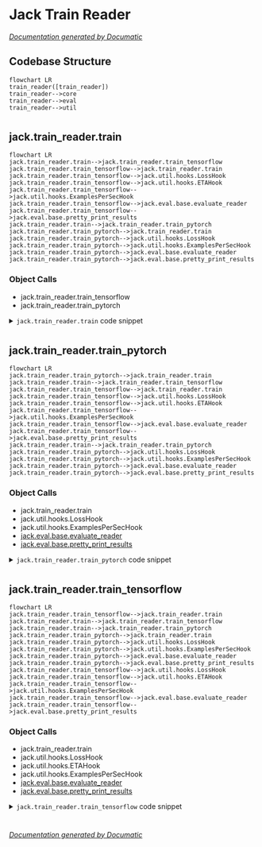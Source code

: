 # Jack Train Reader

[_Documentation generated by Documatic_](https://www.documatic.com)

<!---Documatic-section-Codebase Structure-start--->
## Codebase Structure

<!---Documatic-block-system_architecture-start--->
```mermaid
flowchart LR
train_reader([train_reader])
train_reader-->core
train_reader-->eval
train_reader-->util
```
<!---Documatic-block-system_architecture-end--->

# #
<!---Documatic-section-Codebase Structure-end--->

<!---Documatic-section-jack.train_reader.train-start--->
## jack.train_reader.train

<!---Documatic-section-train-start--->
```mermaid
flowchart LR
jack.train_reader.train-->jack.train_reader.train_tensorflow
jack.train_reader.train_tensorflow-->jack.train_reader.train
jack.train_reader.train_tensorflow-->jack.util.hooks.LossHook
jack.train_reader.train_tensorflow-->jack.util.hooks.ETAHook
jack.train_reader.train_tensorflow-->jack.util.hooks.ExamplesPerSecHook
jack.train_reader.train_tensorflow-->jack.eval.base.evaluate_reader
jack.train_reader.train_tensorflow-->jack.eval.base.pretty_print_results
jack.train_reader.train-->jack.train_reader.train_pytorch
jack.train_reader.train_pytorch-->jack.train_reader.train
jack.train_reader.train_pytorch-->jack.util.hooks.LossHook
jack.train_reader.train_pytorch-->jack.util.hooks.ExamplesPerSecHook
jack.train_reader.train_pytorch-->jack.eval.base.evaluate_reader
jack.train_reader.train_pytorch-->jack.eval.base.pretty_print_results
```

### Object Calls

* jack.train_reader.train_tensorflow
* jack.train_reader.train_pytorch

<!---Documatic-block-jack.train_reader.train-start--->
<details>
	<summary><code>jack.train_reader.train</code> code snippet</summary>

```python
def train(reader, train_data, test_data, dev_data, configuration: dict, debug=False):
    if isinstance(reader, TFReader):
        train_tensorflow(reader, train_data, test_data, dev_data, configuration, debug)
    else:
        train_pytorch(reader, train_data, test_data, dev_data, configuration, debug)
```
</details>
<!---Documatic-block-jack.train_reader.train-end--->
<!---Documatic-section-train-end--->

# #
<!---Documatic-section-jack.train_reader.train-end--->

<!---Documatic-section-jack.train_reader.train_pytorch-start--->
## jack.train_reader.train_pytorch

<!---Documatic-section-train_pytorch-start--->
```mermaid
flowchart LR
jack.train_reader.train_pytorch-->jack.train_reader.train
jack.train_reader.train-->jack.train_reader.train_tensorflow
jack.train_reader.train_tensorflow-->jack.train_reader.train
jack.train_reader.train_tensorflow-->jack.util.hooks.LossHook
jack.train_reader.train_tensorflow-->jack.util.hooks.ETAHook
jack.train_reader.train_tensorflow-->jack.util.hooks.ExamplesPerSecHook
jack.train_reader.train_tensorflow-->jack.eval.base.evaluate_reader
jack.train_reader.train_tensorflow-->jack.eval.base.pretty_print_results
jack.train_reader.train-->jack.train_reader.train_pytorch
jack.train_reader.train_pytorch-->jack.util.hooks.LossHook
jack.train_reader.train_pytorch-->jack.util.hooks.ExamplesPerSecHook
jack.train_reader.train_pytorch-->jack.eval.base.evaluate_reader
jack.train_reader.train_pytorch-->jack.eval.base.pretty_print_results
```

### Object Calls

* jack.train_reader.train
* jack.util.hooks.LossHook
* jack.util.hooks.ExamplesPerSecHook
* [jack.eval.base.evaluate_reader](6-jack_eval.md#jack.eval.base.evaluate_reader)
* [jack.eval.base.pretty_print_results](6-jack_eval.md#jack.eval.base.pretty_print_results)

<!---Documatic-block-jack.train_reader.train_pytorch-start--->
<details>
	<summary><code>jack.train_reader.train_pytorch</code> code snippet</summary>

```python
def train_pytorch(reader, train_data, test_data, dev_data, configuration: dict, debug=False):
    import torch
    seed = configuration.get('seed')
    random.seed(seed)
    torch.manual_seed(seed)
    clip_value = configuration.get('clip_value')
    batch_size = configuration.get('batch_size')
    epochs = configuration.get('epochs')
    l2 = configuration.get('l2')
    optimizer = configuration.get('optimizer')
    learning_rate = configuration.get('learning_rate')
    learning_rate_decay = configuration.get('learning_rate_decay')
    log_interval = configuration.get('log_interval')
    validation_interval = configuration.get('validation_interval')
    tensorboard_folder = configuration.get('tensorboard_folder')
    model = configuration.get('reader')
    save_dir = configuration.get('save_dir')
    write_metrics_to = configuration.get('write_metrics_to')
    reader.setup_from_data(train_data, is_training=True)
    if clip_value != 0.0:
        clip_value = (-abs(clip_value), abs(clip_value))
    name_to_optimizer = {'gd': torch.optim.SGD, 'adam': torch.optim.Adam, 'adagrad': torch.optim.Adagrad, 'adadelta': torch.optim.Adadelta}
    if optimizer not in name_to_optimizer:
        raise ValueError('Unknown optimizer: {}'.format(optimizer))
    torch_optimizer_class = name_to_optimizer[optimizer]
    params = list(reader.model_module.prediction_module.parameters())
    params.extend(reader.model_module.loss_module.parameters())
    torch_optimizer = torch_optimizer_class(params, lr=learning_rate)
    sw = None
    if tensorboard_folder is not None:
        if os.path.exists(tensorboard_folder):
            shutil.rmtree(tensorboard_folder)
        sw = tf.summary.FileWriter(tensorboard_folder)
    iter_interval = 1 if debug else log_interval
    hooks = [LossHook(reader, iter_interval, summary_writer=sw), ExamplesPerSecHook(reader, batch_size, iter_interval, sw)]
    (preferred_metric, best_metric) = readers.eval_hooks[model].preferred_metric_and_initial_score()

    def side_effect(metrics, prev_metric):
        """Returns: a state (in this case a metric) that is used as input for the next call"""
        m = metrics[preferred_metric]
        if prev_metric is not None and m < prev_metric:
            for param_group in torch_optimizer.param_groups:
                param_group['lr'] *= learning_rate_decay
                logger.info('Decayed learning rate to: %.5f' % param_group['lr'])
        elif m > best_metric[0] and save_dir is not None:
            best_metric[0] = m
            if prev_metric is None:
                reader.store(save_dir)
            else:
                reader.model_module.store(os.path.join(save_dir, 'model_module'))
            logger.info('Saving model to: %s' % save_dir)
        return m
    hooks.append(readers.eval_hooks[model](reader, dev_data, batch_size, summary_writer=sw, side_effect=side_effect, iter_interval=validation_interval, epoch_interval=1 if validation_interval is None else None, write_metrics_to=write_metrics_to))
    reader.train(torch_optimizer, train_data, batch_size, max_epochs=epochs, hooks=hooks, l2=l2, clip=clip_value)
    if dev_data is not None and save_dir is not None:
        reader.load(save_dir)
        result_dict = evaluate_reader(reader, dev_data, batch_size)
        logger.info('############### Results on the Dev Set##############')
        pretty_print_results(result_dict)
    if test_data is not None and save_dir is not None:
        reader.load(save_dir)
        result_dict = evaluate_reader(reader, test_data, batch_size)
        logger.info('############### Results on the Test Set##############')
        pretty_print_results(result_dict)
```
</details>
<!---Documatic-block-jack.train_reader.train_pytorch-end--->
<!---Documatic-section-train_pytorch-end--->

# #
<!---Documatic-section-jack.train_reader.train_pytorch-end--->

<!---Documatic-section-jack.train_reader.train_tensorflow-start--->
## jack.train_reader.train_tensorflow

<!---Documatic-section-train_tensorflow-start--->
```mermaid
flowchart LR
jack.train_reader.train_tensorflow-->jack.train_reader.train
jack.train_reader.train-->jack.train_reader.train_tensorflow
jack.train_reader.train-->jack.train_reader.train_pytorch
jack.train_reader.train_pytorch-->jack.train_reader.train
jack.train_reader.train_pytorch-->jack.util.hooks.LossHook
jack.train_reader.train_pytorch-->jack.util.hooks.ExamplesPerSecHook
jack.train_reader.train_pytorch-->jack.eval.base.evaluate_reader
jack.train_reader.train_pytorch-->jack.eval.base.pretty_print_results
jack.train_reader.train_tensorflow-->jack.util.hooks.LossHook
jack.train_reader.train_tensorflow-->jack.util.hooks.ETAHook
jack.train_reader.train_tensorflow-->jack.util.hooks.ExamplesPerSecHook
jack.train_reader.train_tensorflow-->jack.eval.base.evaluate_reader
jack.train_reader.train_tensorflow-->jack.eval.base.pretty_print_results
```

### Object Calls

* jack.train_reader.train
* jack.util.hooks.LossHook
* jack.util.hooks.ETAHook
* jack.util.hooks.ExamplesPerSecHook
* [jack.eval.base.evaluate_reader](6-jack_eval.md#jack.eval.base.evaluate_reader)
* [jack.eval.base.pretty_print_results](6-jack_eval.md#jack.eval.base.pretty_print_results)

<!---Documatic-block-jack.train_reader.train_tensorflow-start--->
<details>
	<summary><code>jack.train_reader.train_tensorflow</code> code snippet</summary>

```python
def train_tensorflow(reader, train_data, test_data, dev_data, configuration: dict, debug=False):
    import tensorflow as tf
    seed = configuration.get('seed', 0)
    random.seed(seed)
    tf.set_random_seed(seed)
    clip_value = configuration.get('clip_value')
    batch_size = configuration.get('batch_size')
    dev_batch_size = configuration.get('dev_batch_size') or batch_size
    epochs = configuration.get('epochs')
    l2 = configuration.get('l2')
    optimizer = configuration.get('optimizer')
    learning_rate = configuration.get('learning_rate')
    min_learning_rate = configuration.get('min_learning_rate')
    learning_rate_decay = configuration.get('learning_rate_decay')
    log_interval = configuration.get('log_interval')
    validation_interval = configuration.get('validation_interval')
    tensorboard_folder = configuration.get('tensorboard_folder')
    reader_type = configuration.get('reader')
    save_dir = configuration.get('save_dir')
    write_metrics_to = configuration.get('write_metrics_to')
    if clip_value != 0.0:
        clip_value = (-abs(clip_value), abs(clip_value))
    learning_rate = tf.get_variable('learning_rate', initializer=learning_rate, dtype=tf.float32, trainable=False)
    lr_decay_op = learning_rate.assign(tf.maximum(learning_rate_decay * learning_rate, min_learning_rate))
    name_to_optimizer = {'gd': tf.train.GradientDescentOptimizer, 'adam': tf.train.AdamOptimizer, 'adagrad': tf.train.AdagradOptimizer, 'adadelta': tf.train.AdadeltaOptimizer, 'rmsprop': tf.train.RMSPropOptimizer}
    if optimizer not in name_to_optimizer:
        raise ValueError('Unknown optimizer: {}'.format(optimizer))
    tf_optimizer_class = name_to_optimizer[optimizer]
    tf_optimizer = tf_optimizer_class(learning_rate=learning_rate)
    sw = None
    if tensorboard_folder is not None:
        if os.path.exists(tensorboard_folder):
            shutil.rmtree(tensorboard_folder)
        sw = tf.summary.FileWriter(tensorboard_folder)
    iter_interval = 1 if debug else log_interval
    hooks = [LossHook(reader, iter_interval, summary_writer=sw), ETAHook(reader, iter_interval, int(math.ceil(len(train_data) / batch_size)), epochs), ExamplesPerSecHook(reader, batch_size, iter_interval, sw)]
    (preferred_metric, best_metric) = readers.eval_hooks[reader_type].preferred_metric_and_initial_score()

    def side_effect(metrics, prev_metric):
        """Returns: a state (in this case a metric) that is used as input for the next call"""
        if prev_metric is None:
            reader.store(save_dir)
        m = metrics[preferred_metric]
        if prev_metric is not None and m < prev_metric:
            reader.session.run(lr_decay_op)
            logger.info('Decayed learning rate to: %.5f' % reader.session.run(learning_rate))
        elif m > best_metric[0] and save_dir is not None:
            best_metric[0] = m
            reader.model_module.store(os.path.join(save_dir, 'model_module'))
            logger.info('Saving reader to: %s' % save_dir)
        return m
    hooks.append(readers.eval_hooks[reader_type](reader, dev_data, dev_batch_size, summary_writer=sw, side_effect=side_effect, iter_interval=validation_interval, epoch_interval=1 if validation_interval is None else None, write_metrics_to=write_metrics_to))
    reader.train(tf_optimizer, train_data, batch_size, max_epochs=epochs, hooks=hooks, l2=l2, clip=clip_value, clip_op=tf.clip_by_value, summary_writer=sw)
    if dev_data is not None and save_dir is not None:
        reader.load(save_dir)
        result_dict = evaluate_reader(reader, dev_data, batch_size)
        logger.info('############### Results on the Dev Set##############')
        pretty_print_results(result_dict)
    if test_data is not None and save_dir is not None:
        reader.load(save_dir)
        result_dict = evaluate_reader(reader, test_data, batch_size)
        logger.info('############### Results on the Test Set##############')
        pretty_print_results(result_dict)
```
</details>
<!---Documatic-block-jack.train_reader.train_tensorflow-end--->
<!---Documatic-section-train_tensorflow-end--->

# #
<!---Documatic-section-jack.train_reader.train_tensorflow-end--->

[_Documentation generated by Documatic_](https://www.documatic.com)